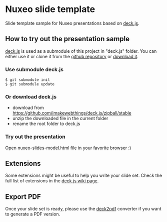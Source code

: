 Nuxeo slide template
==========================

Slide template sample for Nuxeo presentations based on [deck.js](https://github.com/imakewebthings/deck.js).

## How to try out the presentation sample

[deck.js](https://github.com/imakewebthings/deck.js) is used as a submodule of this project in "deck.js" folder. You can either use it or clone it from the [github repository](https://github.com/imakewebthings/deck.js) or [download it](http://imakewebthings.com/deck.js/).

### Use submodule deck.js
    $ git submodule init
    $ git submodule update

### Or download deck.js
- download from https://github.com/imakewebthings/deck.js/zipball/stable
- unzip the downloaded file in the current folder
- rename the root folder to deck.js

### Try out the presentation
Open nuxeo-slides-model.html file in your favorite browser :)

## Extensions
Some extensions might be useful to help you write your slide set.
Check the full list of extensions in the [deck.js wiki page](https://github.com/imakewebthings/deck.js/wiki).

## Export PDF
Once your slide set is ready, please use the [deck2pdf](https://github.com/imakewebthings/deck2pdf) converter if you want to generate a PDF version.
